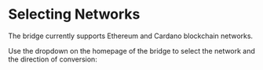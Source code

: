 # Selecting Networks

The bridge currently supports Ethereum and Cardano blockchain networks. 

Use the dropdown on the homepage of the bridge to select the network and the direction of conversion:

<ImageViewer src="/assets/images/products/Bridge/selecting-networks.png" alt="SelectingNetworks"/>
